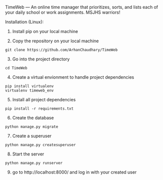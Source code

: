 TimeWeb — An online time manager that prioritizes, sorts, and lists each of your daily school or work assignments. MSJHS warriors!

Installation (Linux):

1. Install pip on your local machine

2. Copy the repository on your local machine


```
git clone https://github.com/ArhanChaudhary/TimeWeb
```

3. Go into the project directory

```
cd TimeWeb
```

4. Create a virtual envionment to handle project dependencies

```
pip install virtualenv
virtualenv timeweb_env
```

5. Install all project dependencies

```
pip install -r requirements.txt
```

6. Create the database

```
python manage.py migrate
```

7. Create a superuser

```
python manage.py createsuperuser
```

8. Start the server

```
python manage.py runserver
```

9. go to http://localhost:8000/ and log in with your created user